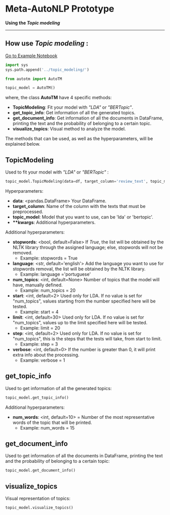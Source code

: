 # Meta-AutoNLP Prototype

**Using the _Topic modeling_**

---

## How use _Topic modeling_ :

[Go to Example Notebook](../Example%20notebooks/Topic%20modeling%20example.ipynb)

```python
import sys
sys.path.append('../topic_modeling/')

from autotm import AutoTM

topic_model = AutoTM()
```

where, the class **AutoTM** have 4 specific methods: 

* **TopicModeling**: Fit your model with _"LDA"_ or _"BERTopic"_.
* **get_topic_info**: Get information of all the generated topics.
* **get_document_info**: Get information of all the documents in DataFrame, printing the text and the probability of belonging to a certain topic.
* **visualize_topics**: Visual method to analyze the model.

The methods that can be used, as well as the hyperparameters, will be explained below.

## TopicModeling

Used to fit your model with _"LDA"_ or _"BERTopic"_ :

```python
topic_model.TopicModeling(data=df, target_column='review_text', topic_model='lda')
```

Hyperparameters: 

* **data**: <pandas.DataFrame> Your DataFrame.
* **target_column**: <str> Name of the column with the texts that must be preprocessed.
* **topic_model**: <str> Model that you want to use, can be 'lda' or 'bertopic'.
* **\*\*kwargs**: Additional hyperparameters.

Additional hyperparameters:

* **stopwords**: <bool, default=False> If _True_, the list will be obtained by the NLTK library through the assigned language; else, stopwords will not be removed.
    * Example: stopwords = True 
* **language**: <str, default='english'> Add the language you want to use for stopwords removal, the list will be obtained by the NLTK library.
    * Example: language ='portuguese' 
* **num_topics**: <int, default=None> Number of topics that the model will have, manually defined.
    * Example: num_topics = 20
* **start**: <int, default=2> Used only for LDA. If no value is set for "num_topics", values starting from the number specified here will be tested.
    * Example: start = 4
* **limit**: <int, default=30> Used only for LDA. If no value is set for "num_topics", values up to the limit specified here will be tested.
    * Example: limit = 20  
* **step**: <int, default=2> Used only for LDA. If no value is set for "num_topics", this is the steps that the tests will take, from start to limit.
    * Example: step = 3
* **verbose**: <int, default=0> If the number is greater than 0, it will print extra info about the processing.
    * Example: verbose = 1

## get_topic_info

Used to get information of all the generated topics:

```python
topic_model.get_topic_info()
```

Additional hyperparameters:

* **num_words**: <int, default=10> = Number of the most representative words of the topic that will be printed.
    * Example: num_words = 15

## get_document_info

Used to get information of all the documents in DataFrame, printing the text and the probability of belonging to a certain topic:

```python
topic_model.get_document_info()
```

## visualize_topics

Visual representation of topics:

```python
topic_model.visualize_topics()
```